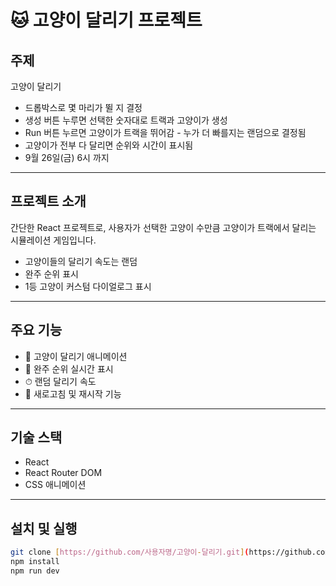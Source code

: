 # 🐱 고양이 달리기 프로젝트


## 주제
고양이 달리기
- 드롭박스로 몇 마리가 뛸 지 결정
- 생성 버튼 누루면 선택한 숫자대로 트랙과 고양이가 생성
- Run 버튼 누르면 고양이가 트랙을 뛰어감 - 누가 더 빠를지는 랜덤으로 결정됨
- 고양이가 전부 다 달리면 순위와 시간이 표시됨
- 9월 26일(금) 6시 까지

---

## 프로젝트 소개
간단한 React 프로젝트로, 사용자가 선택한 고양이 수만큼 고양이가 트랙에서 달리는 시뮬레이션 게임입니다.  
- 고양이들의 달리기 속도는 랜덤
- 완주 순위 표시
- 1등 고양이 커스텀 다이얼로그 표시

---

## 주요 기능
- 🏁 고양이 달리기 애니메이션  
- 🥇 완주 순위 실시간 표시  
- ⏱ 랜덤 달리기 속도  
- 🔄 새로고침 및 재시작 기능  

---

## 기술 스택
- React  
- React Router DOM  
- CSS 애니메이션  

---

## 설치 및 실행
```bash
git clone [https://github.com/사용자명/고양이-달리기.git](https://github.com/806hyogi/kt-cloud-exam01.git)
npm install
npm run dev

